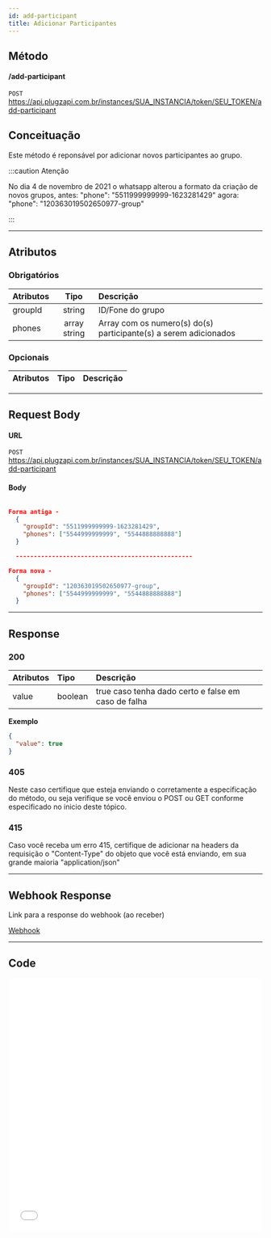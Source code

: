 ```yaml
---
id: add-participant
title: Adicionar Participantes
---
```


## Método

#### /add-participant

`POST` https://api.plugzapi.com.br/instances/SUA_INSTANCIA/token/SEU_TOKEN/add-participant

## Conceituação

Este método é reponsável por adicionar novos participantes ao grupo.

:::caution Atenção

No dia 4 de novembro de 2021 o whatsapp alterou a formato da criação de novos grupos, antes: "phone": "5511999999999-1623281429" agora: "phone": "120363019502650977-group"

:::

---

## Atributos

### Obrigatórios

| Atributos | Tipo | Descrição |
| :-- | :-: | :-- |
| groupId | string | ID/Fone do grupo |
| phones | array string | Array com os numero(s) do(s) participante(s) a serem adicionados |

### Opcionais

| Atributos | Tipo | Descrição |
| :-------- | :--: | :-------- |

---

## Request Body

#### URL

`POST` https://api.plugzapi.com.br/instances/SUA_INSTANCIA/token/SEU_TOKEN/add-participant

#### Body

```json

Forma antiga -
  {
    "groupId": "5511999999999-1623281429",
    "phones": ["5544999999999", "5544888888888"]
  }

  -------------------------------------------------

Forma nova -
  {
    "groupId": "120363019502650977-group",
    "phones": ["5544999999999", "5544888888888"]
  }

```

---

## Response

### 200

| Atributos | Tipo    | Descrição                                           |
| :-------- | :------ | :-------------------------------------------------- |
| value     | boolean | true caso tenha dado certo e false em caso de falha |

**Exemplo**

```json
{
  "value": true
}
```

### 405

Neste caso certifique que esteja enviando o corretamente a especificação do método, ou seja verifique se você enviou o POST ou GET conforme especificado no inicio deste tópico.

### 415

Caso você receba um erro 415, certifique de adicionar na headers da requisição o "Content-Type" do objeto que você está enviando, em sua grande maioria "application/json"

---

## Webhook Response

Link para a response do webhook (ao receber)

[Webhook](../webhooks/on-message-received#response)

---

## Code

<iframe src="//api.apiembed.com/?source=https://raw.githubusercontent.com/PlugZapi/plugzapi-docs/main/json-examples/add-participant.json&targets=all" frameborder="0" scrolling="no" width="100%" height="500px" seamless></iframe>
